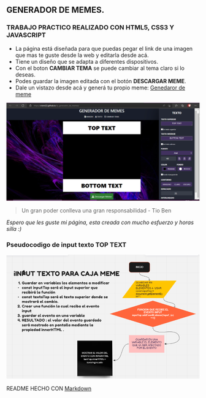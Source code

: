 ## GENERADOR DE MEMES.
### TRABAJO PRACTICO REALIZADO CON HTML5, CSS3 Y JAVASCRIPT

* La página está diseñada para que puedas pegar el link de una imagen que mas te guste desde la web y editarla desde acá.
* Tiene un diseño que se adapta a diferentes dispositivos.
* Con el boton **CAMBIAR TEMA** se puede cambiar al tema claro si lo deseas.
* Podes guardar la imagen editada con el botón **DESCARGAR MEME**.
* Dale un vistazo desde acá y generá tu propio meme: 
[Genedaror de meme](https://crismi22.github.io/tp_generador_de_memes/)


![captura](./imagenes/captura_de_pagina.png)

> Un gran poder conlleva una gran responsabilidad - Tio Ben

_Espero que les guste mi página, esta creada con mucho esfuerzo y horas silla :)_
### Pseudocodigo de input texto TOP TEXT
![PSEUDOCODIGO DE INPUT TEXTO TOP TEXT](./imagenes/PSEUDOCODIGO.png)


README HECHO CON [Markdown](https://www.markdownguide.org/cheat-sheet/)
